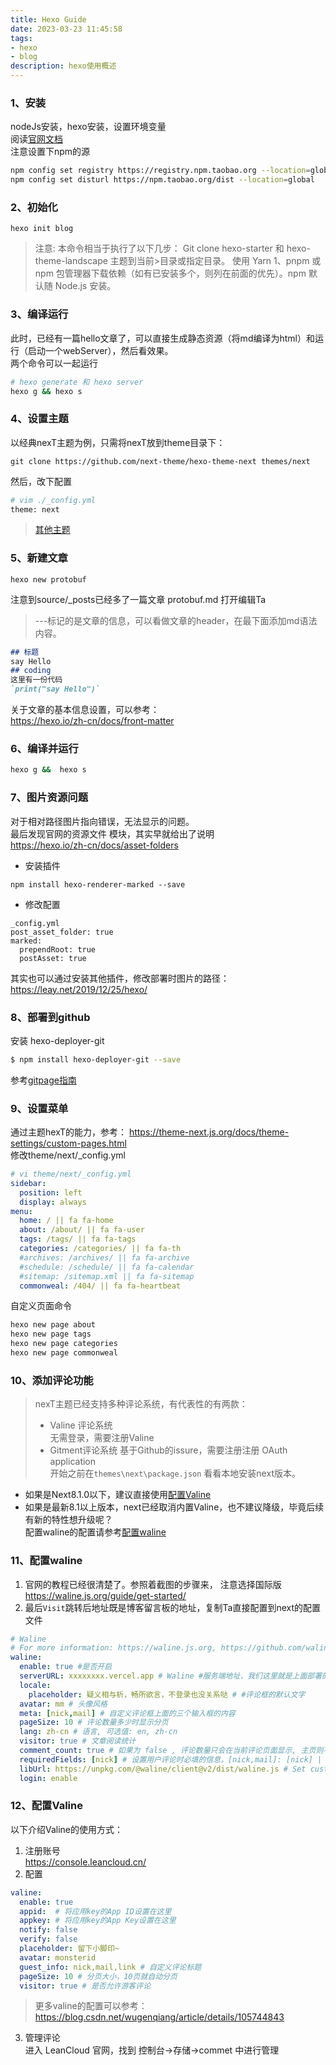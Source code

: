 ```yaml
---
title: Hexo Guide
date: 2023-03-23 11:45:58
tags: 
- hexo
- blog
description: hexo使用概述
---
```


### 1、安装
nodeJs安装，hexo安装，设置环境变量  
阅读[官网文档](https://hexo.io/zh-cn/docs/commands)  
注意设置下npm的源  
``` bash
npm config set registry https://registry.npm.taobao.org --location=global
npm config set disturl https://npm.taobao.org/dist --location=global
```


### 2、初始化  
`hexo init blog`  
> 注意: 
> 本命令相当于执行了以下几步：
> Git clone hexo-starter 和 hexo-theme-landscape 主题到当前>目录或指定目录。
 使用 Yarn 1、pnpm 或 npm 包管理器下载依赖（如有已安装多个，则列在前面的优先）。npm 默认随 Node.js 安装。

### 3、编译运行  
此时，已经有一篇hello文章了，可以直接生成静态资源（将md编译为html）和运行（启动一个webServer），然后看效果。  
两个命令可以一起运行   
``` bash
# hexo generate 和 hexo server
hexo g && hexo s
```


### 4、设置主题  
以经典nexT主题为例，只需将nexT放到theme目录下：  
```
git clone https://github.com/next-theme/hexo-theme-next themes/next 
``` 
然后，改下配置
```bash
# vim ./_config.yml
theme: next
```
>[其他主题](https://hexo.io/themes/index.html)  

### 5、新建文章  
```
hexo new protobuf
```
注意到source/_posts已经多了一篇文章 protobuf.md
打开编辑Ta  
> ---标记的是文章的信息，可以看做文章的header，在最下面添加md语法内容。
``` md
## 标题
say Hello
## coding
这里有一份代码
`print("say Hello")`
```
关于文章的基本信息设置，可以参考：  
https://hexo.io/zh-cn/docs/front-matter  


### 6、编译并运行  
```bash
hexo g &&  hexo s
```

### 7、图片资源问题 
对于相对路径图片指向错误，无法显示的问题。  
最后发现官网的资源文件 模块，其实早就给出了说明  
https://hexo.io/zh-cn/docs/asset-folders 
- 安装插件 
```
npm install hexo-renderer-marked --save
```
- 修改配置
```
_config.yml
post_asset_folder: true
marked:
  prependRoot: true
  postAsset: true
```
其实也可以通过安装其他插件，修改部署时图片的路径：  
https://leay.net/2019/12/25/hexo/  

### 8、部署到github  
安装 hexo-deployer-git  
``` bash
$ npm install hexo-deployer-git --save
```
参考[gitpage指南](https://hexo.io/zh-cn/docs/github-pages)  

### 9、设置菜单  
通过主题hexT的能力，参考：
https://theme-next.js.org/docs/theme-settings/custom-pages.html  
修改theme/next/_config.yml  
``` yml
# vi theme/next/_config.yml
sidebar:
  position: left
  display: always
menu:
  home: / || fa fa-home
  about: /about/ || fa fa-user
  tags: /tags/ || fa fa-tags
  categories: /categories/ || fa fa-th
  #archives: /archives/ || fa fa-archive
  #schedule: /schedule/ || fa fa-calendar
  #sitemap: /sitemap.xml || fa fa-sitemap
  commonweal: /404/ || fa fa-heartbeat
```
自定义页面命令
``` bash
hexo new page about
hexo new page tags
hexo new page categories
hexo new page commonweal
```
### 10、添加评论功能  

> nexT主题已经支持多种评论系统，有代表性的有两款：
> - Valine 评论系统  
> 无需登录，需要注册Valine 
> - Gitment评论系统
> 基于Github的issure，需要注册注册 OAuth application  
开始之前在`themes\next\package.json` 看看本地安装next版本。  
- 如果是Next8.1.0以下，建议直接使用[配置Valine](#12-配置valine)  
- 如果是最新8.1以上版本，next已经取消内置Valine，也不建议降级，毕竟后续有新的特性想升级呢？  
配置waline的配置请参考[配置waline](#11-配置waline)
### 11、配置waline
1. 官网的教程已经很清楚了。参照着截图的步骤来， 注意选择国际版
https://waline.js.org/guide/get-started/  
2. 最后`Visit`跳转后地址既是博客留言板的地址，复制Ta直接配置到next的配置文件
``` yml
# Waline
# For more information: https://waline.js.org, https://github.com/walinejs/waline
waline:
  enable: true #是否开启
  serverURL: xxxxxxxx.vercel.app # Waline #服务端地址，我们这里就是上面部署的 Vercel 地址
  locale:
    placeholder: 疑义相与析，畅所欲言，不登录也没关系哒 # #评论框的默认文字
  avatar: mm # 头像风格
  meta: [nick,mail] # 自定义评论框上面的三个输入框的内容
  pageSize: 10 # 评论数量多少时显示分页
  lang: zh-cn # 语言, 可选值: en, zh-cn
  visitor: true # 文章阅读统计
  comment_count: true # 如果为 false , 评论数量只会在当前评论页面显示, 主页则不显示
  requiredFields: [nick] # 设置用户评论时必填的信息，[nick,mail]: [nick] | [nick, mail]
  libUrl: https://unpkg.com/@waline/client@v2/dist/waline.js # Set custom library cdn url
  login: enable
```
### 12、配置Valine
以下介绍Valine的使用方式：
1. 注册账号  
https://console.leancloud.cn/  
2. 配置  
``` yml
valine:
  enable: true 
  appid:  # 将应用key的App ID设置在这里
  appkey: # 将应用key的App Key设置在这里
  notify: false
  verify: false
  placeholder: 留下小脚印~
  avatar: monsterid 
  guest_info: nick,mail,link # 自定义评论标题
  pageSize: 10 # 分页大小，10页就自动分页
  visitor: true # 是否允许游客评论
```  
> 更多valine的配置可以参考：  
> https://blog.csdn.net/wugenqiang/article/details/105744843

3. 管理评论  
进入 LeanCloud 官网，找到 控制台->存储->commet 中进行管理  

